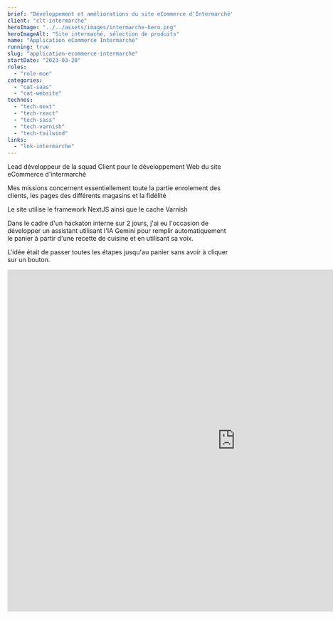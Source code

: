 ```yaml
---
brief: "Développement et améliorations du site eCommerce d'Intermarché"
client: "clt-intermarche"
heroImage: "../../assets/images/intermarche-hero.png"
heroImageAlt: "Site intermaché, sélection de produits"
name: "Application eCommerce Intermarché"
running: true
slug: "application-ecommerce-intermarche"
startDate: "2023-03-20"
roles:
  - "role-moe"
categories:
  - "cat-saas"
  - "cat-website"
technos:
  - "tech-next"
  - "tech-react"
  - "tech-sass"
  - "tech-varnish"
  - "tech-tailwind"
links:
  - "lnk-intermarche"
---
```


Lead développeur de la squad Client pour le développement Web du site eCommerce d'intermarché

Mes missions concernent essentiellement toute la partie enrolement des clients, les pages des différents magasins et la fidélité

Le site utilise le framework NextJS ainsi que le cache Varnish

Dans le cadre d'un hackaton interne sur 2 jours, j'ai eu l'occasion de développer un assistant utilisant l'IA Gemini pour remplir automatiquement le panier à partir d'une recette de cuisine et en utilisant sa voix.

L'idée était de passer toutes les étapes jusqu'au panier sans avoir à cliquer sur un bouton.

<iframe width="1024" height="768" src="https://www.youtube.com/embed/IL3NFO7Lm8o?si=M-pQW06j1ATyS6Ts" title="YouTube video player" frameborder="0" allow="accelerometer; autoplay; clipboard-write; encrypted-media; gyroscope; picture-in-picture; web-share" referrerpolicy="strict-origin-when-cross-origin" allowfullscreen></iframe>
